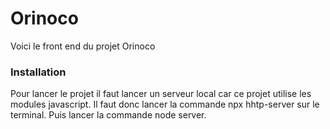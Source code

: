# Orinoco #

Voici le front end du projet Orinoco

### Installation ###


Pour lancer le projet il faut lancer un serveur local car ce projet utilise les modules javascript.
Il faut donc lancer la commande npx hhtp-server sur le terminal.
Puis lancer la commande node server.



